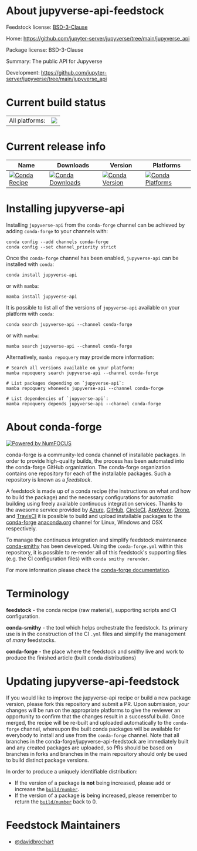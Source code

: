 About jupyverse-api-feedstock
=============================

Feedstock license: [BSD-3-Clause](https://github.com/conda-forge/jupyverse-api-feedstock/blob/main/LICENSE.txt)

Home: https://github.com/jupyter-server/jupyverse/tree/main/jupyverse_api

Package license: BSD-3-Clause

Summary: The public API for Jupyverse

Development: https://github.com/jupyter-server/jupyverse/tree/main/jupyverse_api

Current build status
====================


<table><tr><td>All platforms:</td>
    <td>
      <a href="https://dev.azure.com/conda-forge/feedstock-builds/_build/latest?definitionId=19072&branchName=main">
        <img src="https://dev.azure.com/conda-forge/feedstock-builds/_apis/build/status/jupyverse-api-feedstock?branchName=main">
      </a>
    </td>
  </tr>
</table>

Current release info
====================

| Name | Downloads | Version | Platforms |
| --- | --- | --- | --- |
| [![Conda Recipe](https://img.shields.io/badge/recipe-jupyverse--api-green.svg)](https://anaconda.org/conda-forge/jupyverse-api) | [![Conda Downloads](https://img.shields.io/conda/dn/conda-forge/jupyverse-api.svg)](https://anaconda.org/conda-forge/jupyverse-api) | [![Conda Version](https://img.shields.io/conda/vn/conda-forge/jupyverse-api.svg)](https://anaconda.org/conda-forge/jupyverse-api) | [![Conda Platforms](https://img.shields.io/conda/pn/conda-forge/jupyverse-api.svg)](https://anaconda.org/conda-forge/jupyverse-api) |

Installing jupyverse-api
========================

Installing `jupyverse-api` from the `conda-forge` channel can be achieved by adding `conda-forge` to your channels with:

```
conda config --add channels conda-forge
conda config --set channel_priority strict
```

Once the `conda-forge` channel has been enabled, `jupyverse-api` can be installed with `conda`:

```
conda install jupyverse-api
```

or with `mamba`:

```
mamba install jupyverse-api
```

It is possible to list all of the versions of `jupyverse-api` available on your platform with `conda`:

```
conda search jupyverse-api --channel conda-forge
```

or with `mamba`:

```
mamba search jupyverse-api --channel conda-forge
```

Alternatively, `mamba repoquery` may provide more information:

```
# Search all versions available on your platform:
mamba repoquery search jupyverse-api --channel conda-forge

# List packages depending on `jupyverse-api`:
mamba repoquery whoneeds jupyverse-api --channel conda-forge

# List dependencies of `jupyverse-api`:
mamba repoquery depends jupyverse-api --channel conda-forge
```


About conda-forge
=================

[![Powered by
NumFOCUS](https://img.shields.io/badge/powered%20by-NumFOCUS-orange.svg?style=flat&colorA=E1523D&colorB=007D8A)](https://numfocus.org)

conda-forge is a community-led conda channel of installable packages.
In order to provide high-quality builds, the process has been automated into the
conda-forge GitHub organization. The conda-forge organization contains one repository
for each of the installable packages. Such a repository is known as a *feedstock*.

A feedstock is made up of a conda recipe (the instructions on what and how to build
the package) and the necessary configurations for automatic building using freely
available continuous integration services. Thanks to the awesome service provided by
[Azure](https://azure.microsoft.com/en-us/services/devops/), [GitHub](https://github.com/),
[CircleCI](https://circleci.com/), [AppVeyor](https://www.appveyor.com/),
[Drone](https://cloud.drone.io/welcome), and [TravisCI](https://travis-ci.com/)
it is possible to build and upload installable packages to the
[conda-forge](https://anaconda.org/conda-forge) [anaconda.org](https://anaconda.org/)
channel for Linux, Windows and OSX respectively.

To manage the continuous integration and simplify feedstock maintenance
[conda-smithy](https://github.com/conda-forge/conda-smithy) has been developed.
Using the ``conda-forge.yml`` within this repository, it is possible to re-render all of
this feedstock's supporting files (e.g. the CI configuration files) with ``conda smithy rerender``.

For more information please check the [conda-forge documentation](https://conda-forge.org/docs/).

Terminology
===========

**feedstock** - the conda recipe (raw material), supporting scripts and CI configuration.

**conda-smithy** - the tool which helps orchestrate the feedstock.
                   Its primary use is in the construction of the CI ``.yml`` files
                   and simplify the management of *many* feedstocks.

**conda-forge** - the place where the feedstock and smithy live and work to
                  produce the finished article (built conda distributions)


Updating jupyverse-api-feedstock
================================

If you would like to improve the jupyverse-api recipe or build a new
package version, please fork this repository and submit a PR. Upon submission,
your changes will be run on the appropriate platforms to give the reviewer an
opportunity to confirm that the changes result in a successful build. Once
merged, the recipe will be re-built and uploaded automatically to the
`conda-forge` channel, whereupon the built conda packages will be available for
everybody to install and use from the `conda-forge` channel.
Note that all branches in the conda-forge/jupyverse-api-feedstock are
immediately built and any created packages are uploaded, so PRs should be based
on branches in forks and branches in the main repository should only be used to
build distinct package versions.

In order to produce a uniquely identifiable distribution:
 * If the version of a package **is not** being increased, please add or increase
   the [``build/number``](https://docs.conda.io/projects/conda-build/en/latest/resources/define-metadata.html#build-number-and-string).
 * If the version of a package **is** being increased, please remember to return
   the [``build/number``](https://docs.conda.io/projects/conda-build/en/latest/resources/define-metadata.html#build-number-and-string)
   back to 0.

Feedstock Maintainers
=====================

* [@davidbrochart](https://github.com/davidbrochart/)

